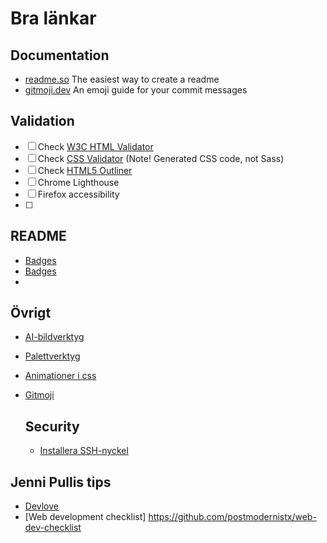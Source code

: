 # Bra länkar

## Documentation
- [readme.so](https://readme.so/) The easiest way to create a readme
- [gitmoji.dev](https://gitmoji.dev/) An emoji guide for your commit messages

## Validation
- [ ] Check [W3C HTML Validator](https://validator.w3.org/#validate_by_input)
- [ ] Check [CSS Validator](https://jigsaw.w3.org/css-validator/#validate_by_input) (Note! Generated CSS code, not Sass)
- [ ] Check [HTML5 Outliner](https://gsnedders.html5.org/outliner/)
- [ ] Chrome Lighthouse
- [ ] Firefox accessibility
- [ ] 
## README
- [Badges](https://github.com/Ileriayo/markdown-badges)
- [Badges](https://github.com/ziadOUA/m3-Markdown-Badges)
- 
## Övrigt
- [AI-bildverktyg](https://designer.microsoft.com/image-creator)
- [Palettverktyg](https://coolors.co/)
- [Animationer i css](https://animate.style/)
- [Gitmoji](https://gitmoji.dev/)

  ## Security
  - [Installera SSH-nyckel](https://docs.github.com/en/authentication/connecting-to-github-with-ssh/generating-a-new-ssh-key-and-adding-it-to-the-ssh-agent)

## Jenni Pullis tips 
- [Devlove](https://github.com/postmodernistx/devlove/blob/main/README.md)
- [Web development checklist] https://github.com/postmodernistx/web-dev-checklist
